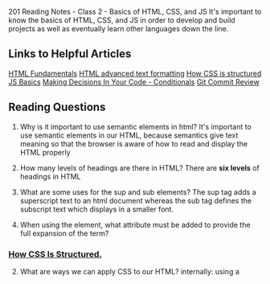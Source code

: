 201 Reading Notes - Class 2 - Basics of HTML, CSS, and JS
It's important to know the basics of HTML, CSS, and JS in order to develop and build projects as well as eventually learn other languages down the line. 

## Links to Helpful Articles
[HTML Fundamentals](https://developer.mozilla.org/en-US/docs/Learn/HTML/Introduction_to_HTML/HTML_text_fundamentals)
[HTML advanced text formatting](https://developer.mozilla.org/en-US/docs/Learn/HTML/Introduction_to_HTML/Advanced_text_formatting)
[How CSS is structured](https://developer.mozilla.org/en-US/docs/Learn/CSS/First_steps/How_CSS_is_structured)
[JS Basics](https://developer.mozilla.org/en-US/docs/Learn/Getting_started_with_the_web/JavaScript_basics)
[Making Decisions In Your Code - Conditionals](https://developer.mozilla.org/en-US/docs/Learn/JavaScript/Building_blocks/conditionals)
[Git Commit Review](https://cbea.ms/git-commit/)

## Reading Questions 

1. Why is it important to use semantic elements in html?
It's important to use semantic elements in our HTML, because semantics give text meaning so that the browser is aware of how to read and display the HTML properly

3. How many levels of headings are there in HTML?
There are **six levels** of headings in HTML

5. What are some uses for the sup and sub elements?
  The sup tag adds a superscript text to an html document whereas the sub tag defines the subscript text which displays in a smaller font.
  
6. When using the <abbr> element, what attribute must be added to provide the full expansion of the term?

### [How CSS Is Structured.](https://developer.mozilla.org/en-US/docs/Learn/CSS/First_steps/How_CSS_is_structured)
  
2. What are ways we can apply CSS to our HTML?
  internally: using a <style> tag within the <head> tag of an html document
  inline: adding "style" to a tag within the html document. Example: <p style=color:green;background-color: black;border: 2px solid black;">Lorem ipsum</p>
  externally: 
  
3. Why should we avoid using inline styles?
    Least effective execution of CSS for maintenance. One alteration of style might request several changes within one web page. Inline CSS also combines css code with
    html and other content, thus making it harder to read and comprehend.
    
Review the block of code below and answer the following questions:
    
4. What is representing the selector?
    h2
    
5. Which components are the CSS declarations?
    color:black;
    padding: 5px;
    
6. Which components are considered properties?
    color, and padding
    
### Learn JS

1. What data type is a sequence of text enclosed in single quote marks?
    a string
    
2. List 4 types of JavaScript operators.
    addition, subtraction, assignment, and strict equality
    
3. Describe a real world Problem you could solve with a Function.
    To solve a real world problem ignorance, you could create a virtual dictionary using a function that would define words. 

### Making Decisions In Your Code – Conditionals.

1. An if statement checks a _condition_ and if it evaluates to _true_, then the code block will execute.
    
2. What is the use of an else if?
    an else if statement in Javascript allows for the user to create multiple choices or outcomes of a conditional statement
    
3. List 3 different types of comparison operators.
    less than (<), more than (>), and equal to (=)
    
4. What is the difference between the logical operator && and ||?
    &&: (AND) lets you "chain together two or more chain together two or more expressions so that all of them have to individually evaluate to true for the whole expression to return true." (https://developer.mozilla.org/en-US/docs/Learn/JavaScript/Building_blocks/conditionals)
    
||: (OR) lets you "chain together two or more expressions so that one or more of them have to individually evaluate to true for the whole expression to return true."
    (https://developer.mozilla.org/en-US/docs/Learn/JavaScript/Building_blocks/conditionals)

## Things I wanna know more about
How functions can solve real world problems
The different types of functions and how they apply to real world issues
